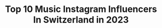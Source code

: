 ---
title: Top 10 Music Instagram Influencers In Switzerland in 2023
description: >-
  Find top music Instagram influencers in Switzerland in 2023. Most popular hashtags: #view #sport #switzerland.
platform: Instagram
hits: 158
text_top: Discover the top-rated Instagram profiles on inBeat.
text_bottom: Our database aggregates 158 Instagram influencers like this in Switzerland for you to contact.
profiles:
  - username: "fleursnoir"
    fullname: >-
      Fleur
    bio: >-
      * Hello stranger :) * photographer, gamer, lover of animals, traveling, cosplay, a good wine with Damien rice music’s and @artur.noir
    location: "Switzerland"
    followers: 43327
    engagement: 1248
    commentsToLikes: 0.258550
    id: ck15tmw04ivcw0i19nwamvzzb
    verified: false
    hashtags: "#netflix, #reels, #netflixcosplay, #ciri"
  - username: "raffy_h501"
    fullname: >-
      🎀Raffy🎀
    bio: >-
      Travel, shopping, music & gym addicted🛫🌍🛍🎧🏋 📍 From Rome, Italy 🇮🇹 📍Living in Lugano, Switzerland 🇨🇭 Spoken languages 🇪🇦🇬🇧🇫🇷 🙅🏻‍♀️All you can hate🙅🏻‍♀️
    location: "Switzerland"
    followers: 67197
    engagement: 795
    commentsToLikes: 0.047690
    id: ckap6xq5zhswx0i78xj85tbpd
    verified: false
    hashtags: "#colosseo, #tessin, #outfitkillers, #sealovers"
  - username: "manon_k_"
    fullname: >-
      Manon
    bio: >-
      Travel(30countries)/sport/photo(with Canon)📸/nature/music🎹 Master in Law🎓⚖ 1st🥇CH pole championship(doubles)🇨🇭2016 1st🥇PSO Europe IPSF world pole
    location: "Switzerland"
    followers: 3325
    engagement: 1853
    commentsToLikes: 0.060676
    id: ck8t2hgmgzilz0j786b4m2srs
    verified: false
    hashtags: "#kenya, #underwaterphotography, #lanzarote, #swimmingwithsharks"
  - username: "khainz"
    fullname: >-
      Khainz
    bio: >-
      MusicProducer | DJ | Traveller I from Switzerland
    location: "Switzerland"
    followers: 16055
    engagement: 251
    commentsToLikes: 0.064257
    id: ck5pwqop1o44s0i11kh33wvb0
    verified: false
    hashtags: "#musicstudio, #progressive, #melodichouse, #techno"
  - username: "tonistintzing"
    fullname: >-
      Felix Tonio Stintzing
    bio: >-
      I do what I like, I like what I do. 🎥 Director / DP 🎛 DJ @weltenseele_music
    location: "Switzerland"
    followers: 61969
    engagement: 577
    commentsToLikes: 0.007977
    id: ck13c6c9nytyf0i197o5zbn86
    verified: false
    hashtags: "#deinefreiheit, #soziallotterie, #freiheit, #freiheitplus"
  - username: "annacoleofficial"
    fullname: >-
      Anna Cole
    bio: >-
      ⚡️Check out my YouTube for original music videos⚡️
    location: "Switzerland"
    followers: 17575
    engagement: 290
    commentsToLikes: 0.044728
    id: ck0u6y4f338tz0i19xs8n6y3f
    verified: false
    hashtags: "#newsingle, #indiepop, #individual, #popmusic"
  - username: "pilarvegaz"
    fullname: >-
      Pilar Vega
    bio: >-
      @synccity.music GLOW VIDEO:
    location: "Switzerland"
    followers: 3602
    engagement: 2422
    commentsToLikes: 0.025901
    id: ckap1pw6nvlw30i78xzdl71sl
    verified: false
    hashtags: "#pms, #music, #cover, #llorona"
  - username: "tomer_israeli"
    fullname: >-
      TOMER Israeli
    bio: >-
      1️⃣9️⃣8️⃣4️⃣ 📍Tel Aviv - Zürich 🇮🇱🔁🇨🇭 Travel ✈️ Fitness 💪🏼 Fashion 👕 Wine&Dine🥂 Coffee ☕️ Music🎵 Love 💕 Y.O.L.O 🏳️‍🌈✌🏼Follow my 🌍
    location: "Switzerland"
    followers: 8297
    engagement: 442
    commentsToLikes: 0.039345
    id: ckf5nble7xkaq0j23cimlqp6f
    verified: false
    hashtags: "#goodvibes, #love, #switzerland, #chestday"
  - username: "crimermusic"
    fullname: >-
      CRIMER
    bio: >-
      Musician x Dancer x Synth❤️ 80s infused Master of bad haircuts Hoi Mami 👋 Latest BANGER👇
    location: "Switzerland"
    followers: 6340
    engagement: 957
    commentsToLikes: 0.025682
    id: ck5pvv6rcjsj50i11z3imokof
    verified: true
    hashtags: "#leeeben, #crimer, #crimerforpresident, #leeeeben"
  - username: "nadegerochat.cellist"
    fullname: >-
      Nadège Rochat
    bio: >-
      Cellist and nature lover. From the Franco-Swiss alps to the world 🎶🌲🇨🇵🇨🇭 Professor at the Royal Academy of Music @royalacademyofmusic #cello
    location: "Switzerland"
    followers: 15163
    engagement: 775
    commentsToLikes: 0.128842
    id: ck8sxs683igvw0j78dr0sa5w8
    verified: false
    hashtags: "#classicalmusic, #violonchelo, #chelo, #ramplayson"
---